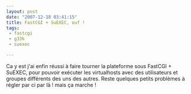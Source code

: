 ```yaml
---
layout: post
date: "2007-12-18 03:41:15"
title: FastCGI + SuEXEC, ouf !
tags:
 - fastcgi
 - g33k
 - suexec

---
```


Ca y est j'ai enfin réussi à faire tourner la plateforme sous FastCGI + SuEXEC, pour pouvoir exécuter les virtualhosts avec des utilisateurs et groupes différents des uns des autres.
Reste quelques petits problèmes à régler par ci par là ! mais ça marche !
